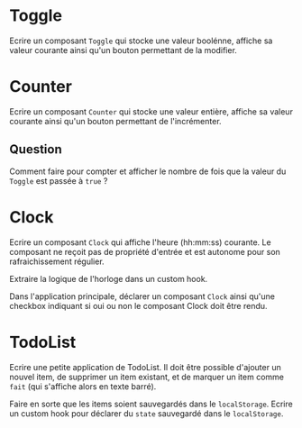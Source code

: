 Toggle
===

Ecrire un composant `Toggle` qui stocke une valeur boolénne, affiche sa valeur courante ainsi qu'un bouton permettant de la modifier.

Counter
===

Ecrire un composant `Counter` qui stocke une valeur entière, affiche sa valeur courante ainsi qu'un bouton permettant de l'incrémenter.

Question
--

Comment faire pour compter et afficher le nombre de fois que la valeur du `Toggle` est passée à `true` ?

Clock
===

Ecrire un composant `Clock` qui affiche l'heure (hh:mm:ss) courante.
Le composant ne reçoit pas de propriété d'entrée et est autonome pour son rafraichissement régulier.

Extraire la logique de l'horloge dans un custom hook.

Dans l'application principale, déclarer un composant `Clock` ainsi qu'une checkbox indiquant si oui ou non le composant Clock doit être rendu.

TodoList
===

Ecrire une petite application de TodoList.
Il doit être possible d'ajouter un nouvel item, de supprimer un item existant, et de marquer un item comme `fait` (qui s'affiche alors en texte barré).

Faire en sorte que les items soient sauvegardés dans le `localStorage`.
Ecrire un custom hook pour déclarer du `state` sauvegardé dans le `localStorage`.

